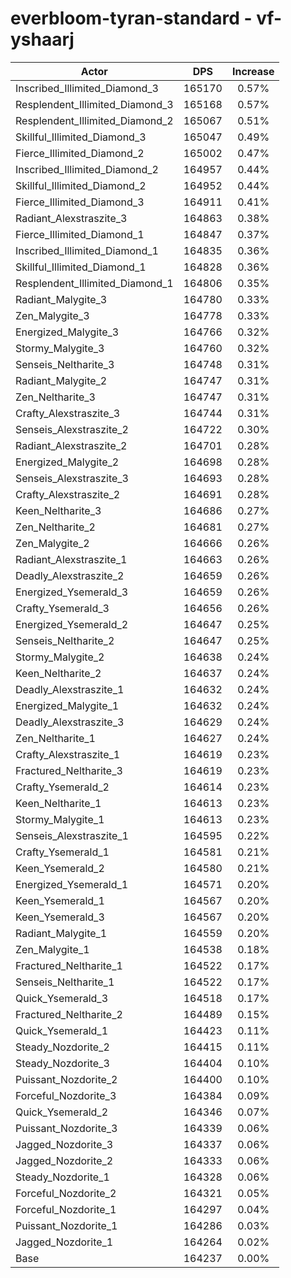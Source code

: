 # everbloom-tyran-standard - vf-yshaarj
| Actor | DPS | Increase |
|---|:---:|:---:|
|Inscribed_Illimited_Diamond_3|165170|0.57%|
|Resplendent_Illimited_Diamond_3|165168|0.57%|
|Resplendent_Illimited_Diamond_2|165067|0.51%|
|Skillful_Illimited_Diamond_3|165047|0.49%|
|Fierce_Illimited_Diamond_2|165002|0.47%|
|Inscribed_Illimited_Diamond_2|164957|0.44%|
|Skillful_Illimited_Diamond_2|164952|0.44%|
|Fierce_Illimited_Diamond_3|164911|0.41%|
|Radiant_Alexstraszite_3|164863|0.38%|
|Fierce_Illimited_Diamond_1|164847|0.37%|
|Inscribed_Illimited_Diamond_1|164835|0.36%|
|Skillful_Illimited_Diamond_1|164828|0.36%|
|Resplendent_Illimited_Diamond_1|164806|0.35%|
|Radiant_Malygite_3|164780|0.33%|
|Zen_Malygite_3|164778|0.33%|
|Energized_Malygite_3|164766|0.32%|
|Stormy_Malygite_3|164760|0.32%|
|Senseis_Neltharite_3|164748|0.31%|
|Radiant_Malygite_2|164747|0.31%|
|Zen_Neltharite_3|164747|0.31%|
|Crafty_Alexstraszite_3|164744|0.31%|
|Senseis_Alexstraszite_2|164722|0.30%|
|Radiant_Alexstraszite_2|164701|0.28%|
|Energized_Malygite_2|164698|0.28%|
|Senseis_Alexstraszite_3|164693|0.28%|
|Crafty_Alexstraszite_2|164691|0.28%|
|Keen_Neltharite_3|164686|0.27%|
|Zen_Neltharite_2|164681|0.27%|
|Zen_Malygite_2|164666|0.26%|
|Radiant_Alexstraszite_1|164663|0.26%|
|Deadly_Alexstraszite_2|164659|0.26%|
|Energized_Ysemerald_3|164659|0.26%|
|Crafty_Ysemerald_3|164656|0.26%|
|Energized_Ysemerald_2|164647|0.25%|
|Senseis_Neltharite_2|164647|0.25%|
|Stormy_Malygite_2|164638|0.24%|
|Keen_Neltharite_2|164637|0.24%|
|Deadly_Alexstraszite_1|164632|0.24%|
|Energized_Malygite_1|164632|0.24%|
|Deadly_Alexstraszite_3|164629|0.24%|
|Zen_Neltharite_1|164627|0.24%|
|Crafty_Alexstraszite_1|164619|0.23%|
|Fractured_Neltharite_3|164619|0.23%|
|Crafty_Ysemerald_2|164614|0.23%|
|Keen_Neltharite_1|164613|0.23%|
|Stormy_Malygite_1|164613|0.23%|
|Senseis_Alexstraszite_1|164595|0.22%|
|Crafty_Ysemerald_1|164581|0.21%|
|Keen_Ysemerald_2|164580|0.21%|
|Energized_Ysemerald_1|164571|0.20%|
|Keen_Ysemerald_1|164567|0.20%|
|Keen_Ysemerald_3|164567|0.20%|
|Radiant_Malygite_1|164559|0.20%|
|Zen_Malygite_1|164538|0.18%|
|Fractured_Neltharite_1|164522|0.17%|
|Senseis_Neltharite_1|164522|0.17%|
|Quick_Ysemerald_3|164518|0.17%|
|Fractured_Neltharite_2|164489|0.15%|
|Quick_Ysemerald_1|164423|0.11%|
|Steady_Nozdorite_2|164415|0.11%|
|Steady_Nozdorite_3|164404|0.10%|
|Puissant_Nozdorite_2|164400|0.10%|
|Forceful_Nozdorite_3|164384|0.09%|
|Quick_Ysemerald_2|164346|0.07%|
|Puissant_Nozdorite_3|164339|0.06%|
|Jagged_Nozdorite_3|164337|0.06%|
|Jagged_Nozdorite_2|164333|0.06%|
|Steady_Nozdorite_1|164328|0.06%|
|Forceful_Nozdorite_2|164321|0.05%|
|Forceful_Nozdorite_1|164297|0.04%|
|Puissant_Nozdorite_1|164286|0.03%|
|Jagged_Nozdorite_1|164264|0.02%|
|Base|164237|0.00%|
